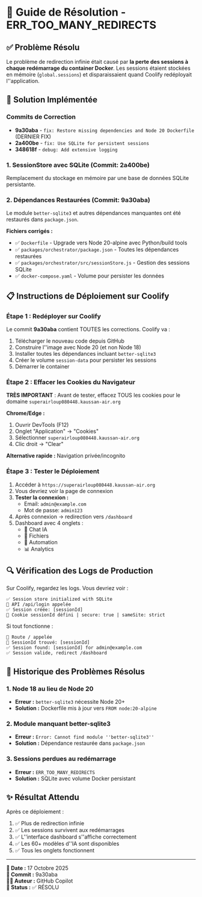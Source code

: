 ﻿# 🔧 Guide de Résolution - ERR_TOO_MANY_REDIRECTS

## ✅ Problème Résolu

Le problème de redirection infinie était causé par **la perte des sessions à chaque redémarrage du container Docker**. Les sessions étaient stockées en mémoire (`global.sessions`) et disparaissaient quand Coolify redéployait l''application.

## 🔄 Solution Implémentée

### Commits de Correction

- **9a30aba** - `fix: Restore missing dependencies and Node 20 Dockerfile` (DERNIER FIX)
- **2a400be** - `fix: Use SQLite for persistent sessions`
- **348618f** - `debug: Add extensive logging`

### 1. **SessionStore avec SQLite** (Commit: 2a400be)

Remplacement du stockage en mémoire par une base de données SQLite persistante.

### 2. **Dépendances Restaurées** (Commit: 9a30aba)

Le module `better-sqlite3` et autres dépendances manquantes ont été restaurés dans `package.json`.

**Fichiers corrigés :**
- ✅ `Dockerfile` - Upgrade vers Node 20-alpine avec Python/build tools
- ✅ `packages/orchestrator/package.json` - Toutes les dépendances restaurées
- ✅ `packages/orchestrator/src/sessionStore.js` - Gestion des sessions SQLite
- ✅ `docker-compose.yaml` - Volume pour persister les données

## 📋 Instructions de Déploiement sur Coolify

### Étape 1 : Redéployer sur Coolify

Le commit **9a30aba** contient TOUTES les corrections. Coolify va :
1. Télécharger le nouveau code depuis GitHub
2. Construire l''image avec Node 20 (et non Node 18)
3. Installer toutes les dépendances incluant `better-sqlite3`
4. Créer le volume `session-data` pour persister les sessions
5. Démarrer le container

### Étape 2 : Effacer les Cookies du Navigateur

**TRÈS IMPORTANT** : Avant de tester, effacez TOUS les cookies pour le domaine `superairloup080448.kaussan-air.org`

**Chrome/Edge :**
1. Ouvrir DevTools (F12)
2. Onglet "Application" → "Cookies"
3. Sélectionner `superairloup080448.kaussan-air.org`
4. Clic droit → "Clear"

**Alternative rapide :** Navigation privée/incognito

### Étape 3 : Tester le Déploiement

1. Accéder à `https://superairloup080448.kaussan-air.org`
2. Vous devriez voir la page de connexion
3. **Tester la connexion :**
   - Email: `admin@example.com`
   - Mot de passe: `admin123`
4. Après connexion → redirection vers `/dashboard`
5. Dashboard avec 4 onglets :
   - 💬 Chat IA
   - 📁 Fichiers
   - 🤖 Automation
   - 📊 Analytics

## 🔍 Vérification des Logs de Production

Sur Coolify, regardez les logs. Vous devriez voir :

```
✅ Session store initialized with SQLite
🔐 API /api/login appelée
✅ Session créée: [sessionId]
🍪 Cookie sessionId défini | secure: true | sameSite: strict
```

Si tout fonctionne :
```
📍 Route / appelée
🔑 SessionId trouvé: [sessionId]
✅ Session found: [sessionId] for admin@example.com
✅ Session valide, redirect /dashboard
```

## 🐛 Historique des Problèmes Résolus

### 1. Node 18 au lieu de Node 20
- **Erreur :** `better-sqlite3` nécessite Node 20+
- **Solution :** Dockerfile mis à jour vers `FROM node:20-alpine`

### 2. Module manquant better-sqlite3
- **Erreur :** `Error: Cannot find module ''better-sqlite3''`
- **Solution :** Dépendance restaurée dans `package.json`

### 3. Sessions perdues au redémarrage
- **Erreur :** `ERR_TOO_MANY_REDIRECTS`
- **Solution :** SQLite avec volume Docker persistant

## ✨ Résultat Attendu

Après ce déploiement :
1. ✅ Plus de redirection infinie
2. ✅ Les sessions survivent aux redémarrages
3. ✅ L''interface dashboard s''affiche correctement
4. ✅ Les 60+ modèles d''IA sont disponibles
5. ✅ Tous les onglets fonctionnent

---

**📅 Date :** 17 Octobre 2025  
**🔄 Commit :** 9a30aba  
**👨‍💻 Auteur :** GitHub Copilot  
**🎯 Status :** ✅ RÉSOLU
